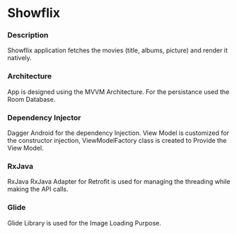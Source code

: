 # Showflix

### Description
Showflix application fetches the movies (title, albums, picture) and render it natively.

### Architecture
App is designed using the MVVM Architecture. For the persistance used the Room Database.

### Dependency Injector
Dagger Android for the dependency Injection. View Model is customized for the constructor injection, ViewModelFactory class is created to Provide the View Model.

### RxJava
RxJava RxJava Adapter for Retrofit is used for managing the threading while making the API calls.

### Glide
Glide Library is used for the Image Loading Purpose.
